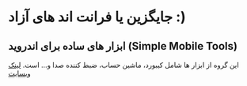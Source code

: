 # جایگزین یا فرانت اند های آزاد :)
## ابزار های ساده برای اندروید (Simple Mobile Tools)
این گروه از ابزار ها شامل کیبورد، ماشین حساب، ضبط کننده صدا و... است.
[لینک وبسایت](https://www.simplemobiletools.com/)
